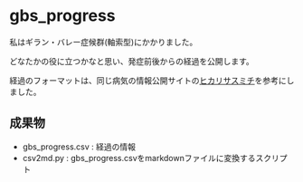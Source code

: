 # gbs_progress

私はギラン・バレー症候群(軸索型)にかかりました。

どなたかの役に立つかなと思い、発症前後からの経過を公開します。

経過のフォーマットは、同じ病気の情報公開サイトの[ヒカリサスミチ](http://raysofhope.jp/)を参考にしました。

## 成果物
- gbs_progress.csv
: 経過の情報
- csv2md.py
: gbs_progress.csvをmarkdownファイルに変換するスクリプト